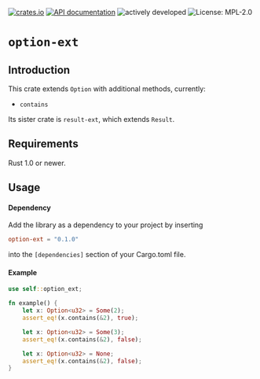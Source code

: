 [![crates.io](https://img.shields.io/crates/v/option-ext.svg)](https://crates.io/crates/option-ext)
[![API documentation](https://docs.rs/option-ext/badge.svg)](https://docs.rs/option-ext/)
![actively developed](https://img.shields.io/badge/maintenance-actively--developed-brightgreen.svg)
![License: MPL-2.0](https://img.shields.io/badge/license-MPL--2.0-orange.svg)

# `option-ext`

## Introduction

This crate extends `Option` with additional methods, currently:

- `contains`

Its sister crate is `result-ext`, which extends `Result`. 

## Requirements

Rust 1.0 or newer.

## Usage

#### Dependency

Add the library as a dependency to your project by inserting

```toml
option-ext = "0.1.0"
```

into the `[dependencies]` section of your Cargo.toml file.

#### Example

```rust
use self::option_ext;

fn example() {
    let x: Option<u32> = Some(2);
    assert_eq!(x.contains(&2), true);

    let x: Option<u32> = Some(3);
    assert_eq!(x.contains(&2), false);

    let x: Option<u32> = None;
    assert_eq!(x.contains(&2), false);
}
```
